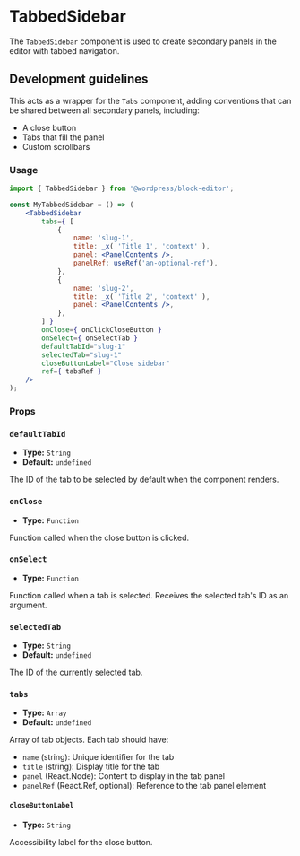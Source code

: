 # TabbedSidebar

The `TabbedSidebar` component is used to create secondary panels in the editor with tabbed navigation.

## Development guidelines

This acts as a wrapper for the `Tabs` component, adding conventions that can be shared between all secondary panels, including:

-   A close button
-   Tabs that fill the panel
-   Custom scrollbars

### Usage

```jsx
import { TabbedSidebar } from '@wordpress/block-editor';

const MyTabbedSidebar = () => (
	<TabbedSidebar
		tabs={ [
			{
				name: 'slug-1',
				title: _x( 'Title 1', 'context' ),
				panel: <PanelContents />,
				panelRef: useRef('an-optional-ref'),
			},
			{
				name: 'slug-2',
				title: _x( 'Title 2', 'context' ),
				panel: <PanelContents />,
			},
		] }
		onClose={ onClickCloseButton }
		onSelect={ onSelectTab }
		defaultTabId="slug-1"
		selectedTab="slug-1"
		closeButtonLabel="Close sidebar"
		ref={ tabsRef }
	/>
);
```

### Props

### `defaultTabId`

-   **Type:** `String`
-   **Default:** `undefined`

The ID of the tab to be selected by default when the component renders.

### `onClose`

-   **Type:** `Function`

Function called when the close button is clicked.

### `onSelect`

-   **Type:** `Function`

Function called when a tab is selected. Receives the selected tab's ID as an argument.

### `selectedTab`

-   **Type:** `String`
-   **Default:** `undefined`

The ID of the currently selected tab.

### `tabs`

-   **Type:** `Array`
-   **Default:** `undefined`

Array of tab objects. Each tab should have:
- `name` (string): Unique identifier for the tab
- `title` (string): Display title for the tab
- `panel` (React.Node): Content to display in the tab panel
- `panelRef` (React.Ref, optional): Reference to the tab panel element

#### `closeButtonLabel`

-   **Type:** `String`

Accessibility label for the close button.